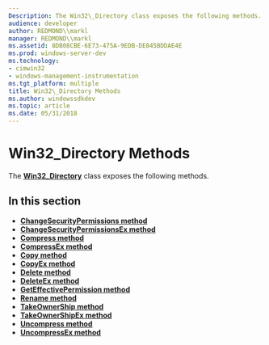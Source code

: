 ```yaml
---
Description: The Win32\_Directory class exposes the following methods.
audience: developer
author: REDMOND\\markl
manager: REDMOND\\markl
ms.assetid: 8DB08CBE-6E73-475A-9EDB-DE845BDDAE4E
ms.prod: windows-server-dev
ms.technology:
- cimwin32
- windows-management-instrumentation
ms.tgt_platform: multiple
title: Win32\_Directory Methods
ms.author: windowssdkdev
ms.topic: article
ms.date: 05/31/2018
---
```


# Win32\_Directory Methods

The [**Win32\_Directory**](win32-directory.md) class exposes the following methods.

## In this section

-   [**ChangeSecurityPermissions method**](changesecuritypermissions-method-in-class-win32-directory.md)
-   [**ChangeSecurityPermissionsEx method**](changesecuritypermissionsex-method-in-class-win32-directory.md)
-   [**Compress method**](compress-method-in-class-win32-directory.md)
-   [**CompressEx method**](compressex-method-in-class-win32-directory.md)
-   [**Copy method**](copy-method-in-class-win32-directory.md)
-   [**CopyEx method**](copyex-method-in-class-win32-directory.md)
-   [**Delete method**](delete-method-in-class-win32-directory.md)
-   [**DeleteEx method**](deleteex-method-in-class-win32-directory.md)
-   [**GetEffectivePermission method**](geteffectivepermission-method-in-class-win32-directory.md)
-   [**Rename method**](rename-method-in-class-win32-directory.md)
-   [**TakeOwnerShip method**](takeownership-method-in-class-win32-directory.md)
-   [**TakeOwnerShipEx method**](takeownershipex-method-in-class-win32-directory.md)
-   [**Uncompress method**](uncompress-method-in-class-win32-directory.md)
-   [**UncompressEx method**](uncompressex-method-in-class-win32-directory.md)

 

 



